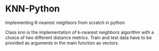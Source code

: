 # KNN-Python
Implementing K-nearest neighbors from scratch in python

Class knn is the implementation of k-nearest neighbors algorithm with a choice of two different distance metrics. Train and test data have to be provided as arguments in the main function as vectors.
